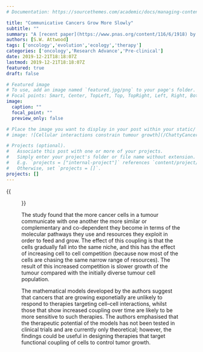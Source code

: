 ```yaml
---
# Documentation: https://sourcethemes.com/academic/docs/managing-content/

title: "Communicative Cancers Grow More Slowly"
subtitle: ""
summary: "A [recent paper](https://www.pnas.org/content/116/6/1918) by Professor Paul K. Newton and his doctoral student Jeffrey West (both of University of Southern California), suggests that the natural competition between cells may be exploited to slow tumor growth---the study is another example of the potential of eco-evolutionary models in the design of cancer therapies (so called 'ecological therapies')"
authors: [S.W. Attwood]
tags: ['oncology','evolution','ecology','therapy']
categories: ['oncology','Research Advance','Pre-clinical']
date: 2019-12-21T18:18:07Z
lastmod: 2019-12-21T18:18:07Z
featured: true
draft: false

# Featured image
# To use, add an image named `featured.jpg/png` to your page's folder.
# Focal points: Smart, Center, TopLeft, Top, TopRight, Left, Right, BottomLeft, Bottom, BottomRight.
image:
  caption: ""
  focal_point: ""
  preview_only: false

# Place the image you want to display in your post within your static/ folder
# image: ![Cellular interactions constrain tumour growth](/ChattyCancers.png)

# Projects (optional).
#   Associate this post with one or more of your projects.
#   Simply enter your project's folder or file name without extension.
#   E.g. `projects = ["internal-project"]` references `content/project/deep-learning/index.md`.
#   Otherwise, set `projects = []`.
projects: []
---
```

{{<figure src="/img/ChattyCancers.png" alt="Cellular interactions constrain tumour growth" height="200" width="200">}}

The study found that the more cancer cells in a tumour communicate with one another the more similar or complementary and co-dependent they become in terms of the molecular pathways they use and resources they exploit in order to feed and grow. The effect of this coupling is that the cells gradually fall into the same niche, and this has the effect of increasing cell to cell competition (because now most of the cells are chasing the same narrow range of resources). The result of this increased competition is slower growth of the tumour compared with the initially diverse tumour cell population.

The mathematical models developed by the authors suggest that cancers that are growing exponetially are unlikely to respond to therapies targeting cell–cell interactions, whilst those that show increased coupling over time are likely to be more sensitive to such therapies. The authors emphasised that the therapeutic potential of the models has not been tested in clinical trials and are currently only theoretical; however, the findings could be useful in designing therapies that target functional coupling of cells to control tumor growth.


